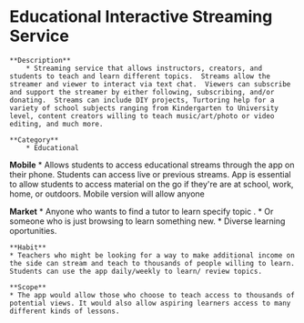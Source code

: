# Educational Interactive Streaming Service


    **Description**
        * Streaming service that allows instructors, creators, and students to teach and learn different topics.  Streams allow the streamer and viewer to interact via text chat.  Viewers can subscribe and support the streamer by either following, subscribing, and/or donating.  Streams can include DIY projects, Turtoring help for a variety of school subjects ranging from Kindergarten to University level, content creators willing to teach music/art/photo or video editing, and much more.
    
    **Category**
        * Educational
   
   **Mobile**
        * Allows students to access educational streams through the app on their phone.  Students can access live or previous streams.  App is essential to allow students to access material on the go if they're are at school, work, home, or outdoors.  Mobile version will allow anyone

   **Market**
     * Anyone who wants to find a tutor to learn specify topic .
     * Or someone who is just browsing to learn something new.
     * Diverse learning oportunities.
    
    **Habit**
    * Teachers who might be looking for a way to make additional income on the side can stream and teach to thousands of people willing to learn. Students can use the app daily/weekly to learn/ review topics.
    
    **Scope**
    * The app would allow those who choose to teach access to thousands of potential views. It would also allow aspiring learners access to many different kinds of lessons.
